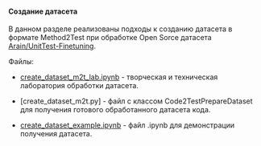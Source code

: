 #### Создание датасета

В данном разделе реализованы подходы к созданию датасета в формате Method2Test при обработке Open Sorce датасета [Arain/UnitTest-Finetuning](https://huggingface.co/datasets/Arain/UnitTest-Finetuning).

Файлы:

* [create_dataset_m2t_lab.ipynb](VK-Technopark-project-2024/dataset/create_dataset_m2t_lab.ipynb) - творческая и техническая лаборатория обработки датасета.

* [create_dataset_m2t.py] - файл с классом Code2TestPrepareDataset для получения готового обработанного датасета кода.

* [create_dataset_example.ipynb](VK-Technopark-project-2024/dataset/create_dataset_example.ipynb) - файл .ipynb для демонстрации получения датасета.
